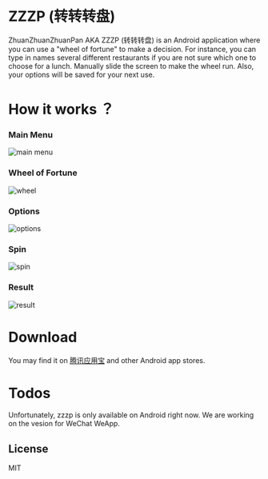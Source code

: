 # ZZZP (转转转盘)

ZhuanZhuanZhuanPan AKA ZZZP (转转转盘) is an Android application where you can use a "wheel of fortune" to make a decision. For instance, you can type in names several different restaurants if you are not sure which one to choose for a lunch. Manually slide the screen to make the wheel run. Also, your options will be saved for your next use.

# How it works ？
### Main Menu
![main menu](preview/preview1.jpg)

### Wheel of Fortune
![wheel](preview/preview2.jpg)

### Options
![options](preview/preview3.jpg)

### Spin
![spin](preview/preview4.jpg)

### Result
![result](preview/preview5.jpg)

# Download
You may find it on [腾讯应用宝](http://sj.qq.com/myapp/detail.htm?apkName=com.example.zhuanzhuanzhuanpan) and other Android app stores.

# Todos
Unfortunately, zzzp is only available on Android right now. We are working on the vesion for WeChat WeApp.



License
----

MIT
